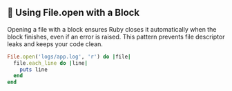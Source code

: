 ## 📂 Using File.open with a Block
Opening a file with a block ensures Ruby closes it automatically when the block finishes, even if an error is raised. This pattern prevents file descriptor leaks and keeps your code clean.

```ruby
File.open('logs/app.log', 'r') do |file|
  file.each_line do |line|
    puts line
  end
end
```